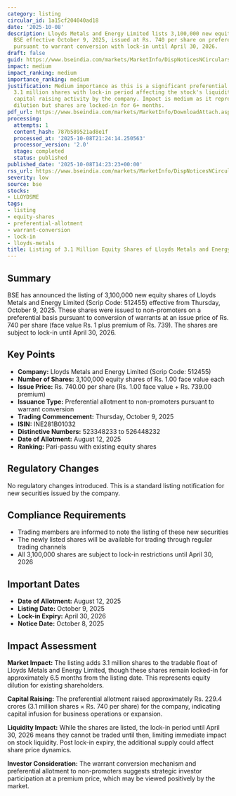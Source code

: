 ```yaml
---
category: listing
circular_id: 1a15cf204040ad18
date: '2025-10-08'
description: Lloyds Metals and Energy Limited lists 3,100,000 new equity shares on
  BSE effective October 9, 2025, issued at Rs. 740 per share on preferential basis
  pursuant to warrant conversion with lock-in until April 30, 2026.
draft: false
guid: https://www.bseindia.com/markets/MarketInfo/DispNoticesNCirculars.aspx?Noticeid={02E2C3A7-144E-44CA-960B-670D35409598}&noticeno=20251008-61&dt=10/08/2025&icount=61&totcount=68&flag=0
impact: medium
impact_ranking: medium
importance_ranking: medium
justification: Medium importance as this is a significant preferential allotment of
  3.1 million shares with lock-in period affecting the stock's liquidity and indicating
  capital raising activity by the company. Impact is medium as it represents equity
  dilution but shares are locked-in for 6+ months.
pdf_url: https://www.bseindia.com/markets/MarketInfo/DownloadAttach.aspx?id=20251008-61&attachedId=
processing:
  attempts: 1
  content_hash: 787b589521ad8e1f
  processed_at: '2025-10-08T21:24:14.250563'
  processor_version: '2.0'
  stage: completed
  status: published
published_date: '2025-10-08T14:23:23+00:00'
rss_url: https://www.bseindia.com/markets/MarketInfo/DispNoticesNCirculars.aspx?Noticeid={02E2C3A7-144E-44CA-960B-670D35409598}&noticeno=20251008-61&dt=10/08/2025&icount=61&totcount=68&flag=0
severity: low
source: bse
stocks:
- LLOYDSME
tags:
- listing
- equity-shares
- preferential-allotment
- warrant-conversion
- lock-in
- lloyds-metals
title: Listing of 3.1 Million Equity Shares of Lloyds Metals and Energy Limited
---
```


## Summary

BSE has announced the listing of 3,100,000 new equity shares of Lloyds Metals and Energy Limited (Scrip Code: 512455) effective from Thursday, October 9, 2025. These shares were issued to non-promoters on a preferential basis pursuant to conversion of warrants at an issue price of Rs. 740 per share (face value Rs. 1 plus premium of Rs. 739). The shares are subject to lock-in until April 30, 2026.

## Key Points

- **Company:** Lloyds Metals and Energy Limited (Scrip Code: 512455)
- **Number of Shares:** 3,100,000 equity shares of Rs. 1.00 face value each
- **Issue Price:** Rs. 740.00 per share (Rs. 1.00 face value + Rs. 739.00 premium)
- **Issuance Type:** Preferential allotment to non-promoters pursuant to warrant conversion
- **Trading Commencement:** Thursday, October 9, 2025
- **ISIN:** INE281B01032
- **Distinctive Numbers:** 523348233 to 526448232
- **Date of Allotment:** August 12, 2025
- **Ranking:** Pari-passu with existing equity shares

## Regulatory Changes

No regulatory changes introduced. This is a standard listing notification for new securities issued by the company.

## Compliance Requirements

- Trading members are informed to note the listing of these new securities
- The newly listed shares will be available for trading through regular trading channels
- All 3,100,000 shares are subject to lock-in restrictions until April 30, 2026

## Important Dates

- **Date of Allotment:** August 12, 2025
- **Listing Date:** October 9, 2025
- **Lock-in Expiry:** April 30, 2026
- **Notice Date:** October 8, 2025

## Impact Assessment

**Market Impact:** The listing adds 3.1 million shares to the tradable float of Lloyds Metals and Energy Limited, though these shares remain locked-in for approximately 6.5 months from the listing date. This represents equity dilution for existing shareholders.

**Capital Raising:** The preferential allotment raised approximately Rs. 229.4 crores (3.1 million shares × Rs. 740 per share) for the company, indicating capital infusion for business operations or expansion.

**Liquidity Impact:** While the shares are listed, the lock-in period until April 30, 2026 means they cannot be traded until then, limiting immediate impact on stock liquidity. Post lock-in expiry, the additional supply could affect share price dynamics.

**Investor Consideration:** The warrant conversion mechanism and preferential allotment to non-promoters suggests strategic investor participation at a premium price, which may be viewed positively by the market.